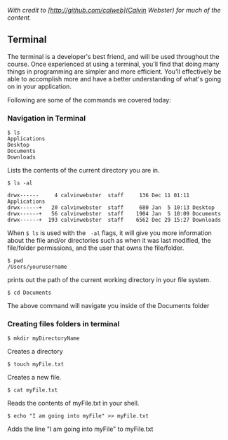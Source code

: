 _With credit to [http://github.com/calweb](Calvin Webster) for much of the content._

## Terminal

The terminal is a developer's best friend, and will be used throughout the course. Once experienced at using a terminal, you'll find that doing many things in programming are simpler and more efficient. You'll effectively be able to accomplish more and have a better understanding of what's going on in your application.

Following are some of the commands we covered today:

### Navigation in Terminal

```
$ ls
Applications
Desktop
Documents
Downloads
```
 Lists the contents of the current directory you are in.

```
$ ls -al

drwx------     4 calvinwebster  staff     136 Dec 11 01:11 Applications
drwx------+   20 calvinwebster  staff     680 Jan  5 10:13 Desktop
drwx------+   56 calvinwebster  staff    1904 Jan  5 10:09 Documents
drwx------+  193 calvinwebster  staff    6562 Dec 29 15:27 Downloads

```
When <code>$ ls</code> is used with the <code> -al</code> flags, it will give you more information about the file and/or directories such as when it was last modified, the file/folder permissions, and the user that owns the file/folder.

```
$ pwd
/Users/yourusername

```
prints out the path of the current working directory in your file system.

```
$ cd Documents

```
The above command will navigate you inside of the Documents folder

### Creating files folders in terminal

```
$ mkdir myDirectoryName

```
Creates a directory

```
$ touch myFile.txt

```
Creates a new file.

```
$ cat myFile.txt

```
Reads the contents of myFile.txt in your shell.

```
$ echo "I am going into myFile" >> myFile.txt

```
Adds the line "I am going into myFile" to myFile.txt
